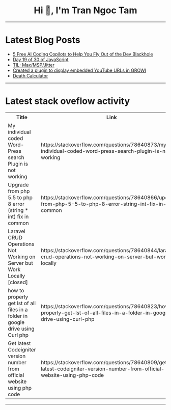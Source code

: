 <h1 align="center">Hi 👋, I'm Tran Ngoc Tam</h1>

---

# Latest Blog Posts 
<!-- BLOG-POST-LIST:START -->
- [5 Free AI Coding Copilots to Help You Fly Out of the Dev Blackhole](https://dev.to/middleware/5-free-ai-coding-copilots-to-help-you-fly-out-of-the-dev-blackhole-4p53)
- [Day 19 of 30 of JavaScript](https://dev.to/akshat0610/day-19-of-30-of-javascript-2bki)
- [TIL: Max/MSP/Jitter](https://dev.to/prettyalana/til-maxmspjitter-36l2)
- [Created a plugin to display embedded YouTube URLs in GROWI](https://dev.to/goofmint/created-a-plugin-to-display-embedded-youtube-urls-in-growi-45ij)
- [Death Calculator](https://dev.to/vinkalprajapati/death-calculator-5f3)
<!-- BLOG-POST-LIST:END -->

---

# Latest stack oveflow activity
<table>
  <tr><th>Title</th><th>Link</th></tr>
  <!-- STACKOVERFLOW:START --><tr><td>My individual coded Word-Press search Plugin is not working</td><td>https://stackoverflow.com/questions/78640873/my-individual-coded-word-press-search-plugin-is-not-working</td></tr><tr><td>Upgrade from php 5.5 to php 8 error &lpar;string * int&rpar; fix in common</td><td>https://stackoverflow.com/questions/78640866/upgrade-from-php-5-5-to-php-8-error-string-int-fix-in-common</td></tr><tr><td>Laravel CRUD Operations Not Working on Server but Work Locally [closed]</td><td>https://stackoverflow.com/questions/78640844/laravel-crud-operations-not-working-on-server-but-work-locally</td></tr><tr><td>how to properly get lst of all files in a folder in google drive using Curl php</td><td>https://stackoverflow.com/questions/78640823/how-to-properly-get-lst-of-all-files-in-a-folder-in-google-drive-using-curl-php</td></tr><tr><td>Get latest Codeigniter version number from official website using php code</td><td>https://stackoverflow.com/questions/78640809/get-latest-codeigniter-version-number-from-official-website-using-php-code</td></tr><!-- STACKOVERFLOW:END -->
</table>

---


